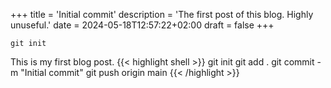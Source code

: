 +++
title = 'Initial commit'
description = 'The first post of this blog. Highly unuseful.'
date = 2024-05-18T12:57:22+02:00
draft = false
+++
```shell
git init
```
This is my first blog post.
{{< highlight shell >}}
git init
git add .
git commit -m "Initial commit"
git push origin main
{{< /highlight >}}
